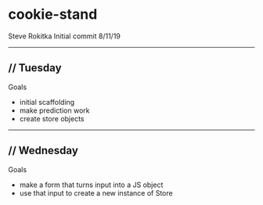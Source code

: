 # cookie-stand

Steve Rokitka
Initial commit 8/11/19

--------------------------------------------------------
// Tuesday 
--------------------------------------------------------

Goals 
- initial scaffolding 
- make prediction work
- create store objects


--------------------------------------------------------
// Wednesday
--------------------------------------------------------

Goals 
- make a form that turns input into a JS object
- use that input to create a new instance of Store
